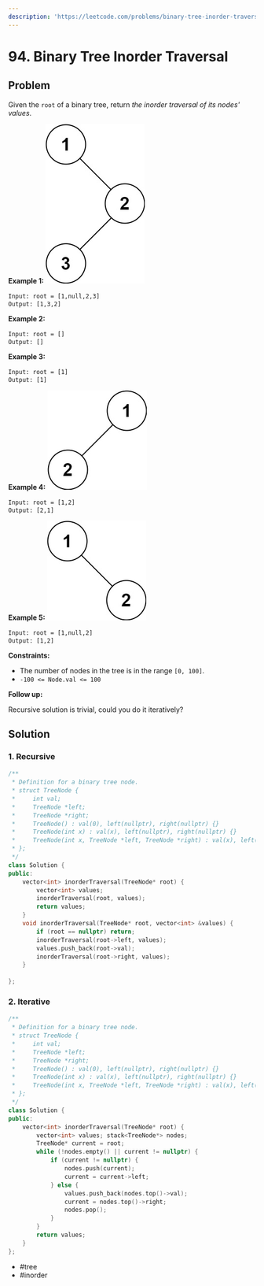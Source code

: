 ```yaml
---
description: 'https://leetcode.com/problems/binary-tree-inorder-traversal/'
---
```


# 94. Binary Tree Inorder Traversal

## Problem

Given the `root` of a binary tree, return _the inorder traversal of its nodes' values_.

**Example 1:** ![](../.gitbook/assets/inorder_1.jpg)

```text
Input: root = [1,null,2,3]
Output: [1,3,2]
```

**Example 2:**

```text
Input: root = []
Output: []
```

**Example 3:**

```text
Input: root = [1]
Output: [1]
```

**Example 4:** ![](../.gitbook/assets/inorder_5.jpg)

```text
Input: root = [1,2]
Output: [2,1]
```

**Example 5:** ![](../.gitbook/assets/inorder_4.jpg)

```text
Input: root = [1,null,2]
Output: [1,2]
```

**Constraints:**

* The number of nodes in the tree is in the range `[0, 100]`.
* `-100 <= Node.val <= 100`

**Follow up:**

Recursive solution is trivial, could you do it iteratively?

## Solution

### 1. Recursive

```cpp
/**
 * Definition for a binary tree node.
 * struct TreeNode {
 *     int val;
 *     TreeNode *left;
 *     TreeNode *right;
 *     TreeNode() : val(0), left(nullptr), right(nullptr) {}
 *     TreeNode(int x) : val(x), left(nullptr), right(nullptr) {}
 *     TreeNode(int x, TreeNode *left, TreeNode *right) : val(x), left(left), right(right) {}
 * };
 */
class Solution {
public:
    vector<int> inorderTraversal(TreeNode* root) {
        vector<int> values;
        inorderTraversal(root, values);
        return values;
    }
    void inorderTraversal(TreeNode* root, vector<int> &values) {
        if (root == nullptr) return;
        inorderTraversal(root->left, values);
        values.push_back(root->val);
        inorderTraversal(root->right, values);
    }
    
};
```

### 2. Iterative

```cpp
/**
 * Definition for a binary tree node.
 * struct TreeNode {
 *     int val;
 *     TreeNode *left;
 *     TreeNode *right;
 *     TreeNode() : val(0), left(nullptr), right(nullptr) {}
 *     TreeNode(int x) : val(x), left(nullptr), right(nullptr) {}
 *     TreeNode(int x, TreeNode *left, TreeNode *right) : val(x), left(left), right(right) {}
 * };
 */
class Solution {
public:
    vector<int> inorderTraversal(TreeNode* root) {
        vector<int> values; stack<TreeNode*> nodes;
        TreeNode* current = root;
        while (!nodes.empty() || current != nullptr) {
            if (current != nullptr) {
                nodes.push(current);
                current = current->left;
            } else {
                values.push_back(nodes.top()->val);
                current = nodes.top()->right;
                nodes.pop();
            }
        }
        return values;
    }
};
```

* \#tree
* \#inorder

